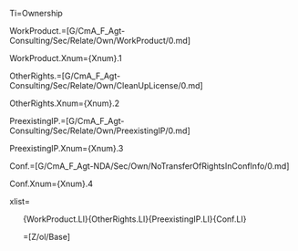 Ti=Ownership

WorkProduct.=[G/CmA_F_Agt-Consulting/Sec/Relate/Own/WorkProduct/0.md]

WorkProduct.Xnum={Xnum}.1

OtherRights.=[G/CmA_F_Agt-Consulting/Sec/Relate/Own/CleanUpLicense/0.md]

OtherRights.Xnum={Xnum}.2

PreexistingIP.=[G/CmA_F_Agt-Consulting/Sec/Relate/Own/PreexistingIP/0.md]

PreexistingIP.Xnum={Xnum}.3

Conf.=[G/CmA_F_Agt-NDA/Sec/Own/NoTransferOfRightsInConfInfo/0.md]

Conf.Xnum={Xnum}.4

xlist=<ol>{WorkProduct.LI}{OtherRights.LI}{PreexistingIP.LI}{Conf.LI}

=[Z/ol/Base]
